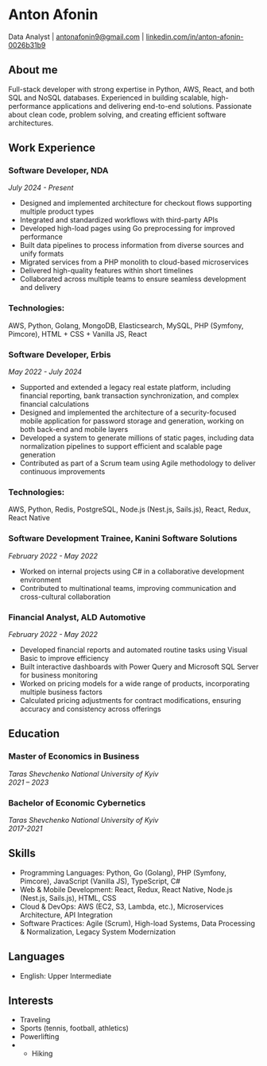# Anton Afonin
Data Analyst
| [antonafonin9@gmail.com](mailto:antonafonin9@gmail.com)
| [linkedin.com/in/anton-afonin-0026b31b9](https://www.linkedin.com/in/anton-afonin-0026b31b9/)

## About me
Full-stack developer with strong expertise in Python, AWS, React, and both SQL and NoSQL databases. Experienced in building scalable, high-performance applications and delivering end-to-end solutions. Passionate about clean code, problem solving, and creating efficient software architectures.

## Work Experience

### Software Developer, NDA
*July 2024 - Present*

- Designed and implemented architecture for checkout flows supporting multiple product types
- Integrated and standardized workflows with third-party APIs
- Developed high-load pages using Go preprocessing for improved performance
- Built data pipelines to process information from diverse sources and unify formats
- Migrated services from a PHP monolith to cloud-based microservices
- Delivered high-quality features within short timelines
- Collaborated across multiple teams to ensure seamless development and delivery

### Technologies:
AWS, Python, Golang, MongoDB, Elasticsearch, MySQL, PHP (Symfony, Pimcore), HTML + CSS + Vanilla JS, React

### Software Developer, Erbis
*May 2022 - July 2024*

- Supported and extended a legacy real estate platform, including financial reporting, bank transaction synchronization, and complex financial calculations
- Designed and implemented the architecture of a security-focused mobile application for password storage and generation, working on both back-end and mobile layers
- Developed a system to generate millions of static pages, including data normalization pipelines to support efficient and scalable page generation
- Contributed as part of a Scrum team using Agile methodology to deliver continuous improvements

### Technologies:
AWS, Python, Redis, PostgreSQL, Node.js (Nest.js, Sails.js), React, Redux, React Native

### Software Development Trainee, Kanini Software Solutions
*February 2022 - May 2022*

- Worked on internal projects using C# in a collaborative development environment
- Contributed to multinational teams, improving communication and cross-cultural collaboration

### Financial Analyst, ALD Automotive
*February 2022 - May 2022*

- Developed financial reports and automated routine tasks using Visual Basic to improve efficiency
- Built interactive dashboards with Power Query and Microsoft SQL Server for business monitoring
- Worked on pricing models for a wide range of products, incorporating multiple business factors
- Calculated pricing adjustments for contract modifications, ensuring accuracy and consistency across offerings

## Education

### Master of Economics in Business  
*Taras Shevchenko National University of Kyiv*  
*2021 – 2023*

### Bachelor of Economic Cybernetics  
*Taras Shevchenko National University of Kyiv*  
*2017-2021*

## Skills

- Programming Languages: Python, Go (Golang), PHP (Symfony, Pimcore), JavaScript (Vanilla JS), TypeScript, C#
- Web & Mobile Development: React, Redux, React Native, Node.js (Nest.js, Sails.js), HTML, CSS
- Cloud & DevOps: AWS (EC2, S3, Lambda, etc.), Microservices Architecture, API Integration
- Software Practices: Agile (Scrum), High-load Systems, Data Processing & Normalization, Legacy System Modernization

## Languages

- English: Upper Intermediate

## Interests

- Traveling
- Sports (tennis, football, athletics)
- Powerlifting
- - Hiking
